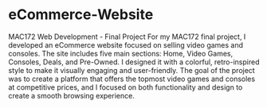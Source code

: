 # eCommerce-Website
MAC172 Web Development - Final Project
For my MAC172 final project, I developed an eCommerce website focused on selling video games and consoles. The site includes five main sections: Home, Video Games, Consoles, Deals, and Pre-Owned. I designed it with a colorful, retro-inspired style to make it visually engaging and user-friendly. The goal of the project was to create a platform that offers the topmost video games and consoles at competitive prices, and I focused on both functionality and design to create a smooth browsing experience.
